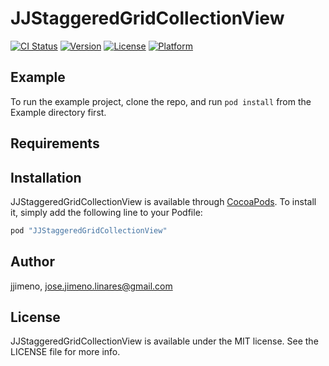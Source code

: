 # JJStaggeredGridCollectionView

[![CI Status](http://img.shields.io/travis/jjimeno/JJStaggeredGridCollectionView.svg?style=flat)](https://travis-ci.org/jjimeno/JJStaggeredGridCollectionView)
[![Version](https://img.shields.io/cocoapods/v/JJStaggeredGridCollectionView.svg?style=flat)](http://cocoapods.org/pods/JJStaggeredGridCollectionView)
[![License](https://img.shields.io/cocoapods/l/JJStaggeredGridCollectionView.svg?style=flat)](http://cocoapods.org/pods/JJStaggeredGridCollectionView)
[![Platform](https://img.shields.io/cocoapods/p/JJStaggeredGridCollectionView.svg?style=flat)](http://cocoapods.org/pods/JJStaggeredGridCollectionView)

## Example

To run the example project, clone the repo, and run `pod install` from the Example directory first.

## Requirements

## Installation

JJStaggeredGridCollectionView is available through [CocoaPods](http://cocoapods.org). To install
it, simply add the following line to your Podfile:

```ruby
pod "JJStaggeredGridCollectionView"
```

## Author

jjimeno, jose.jimeno.linares@gmail.com

## License

JJStaggeredGridCollectionView is available under the MIT license. See the LICENSE file for more info.

